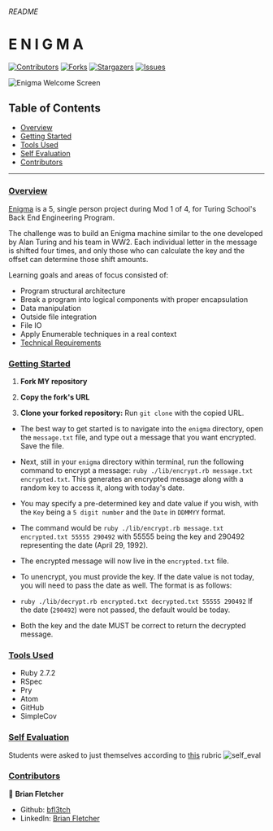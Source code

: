 ###### README
# E N I G M A

[![Contributors][contributors-shield]][contributors-url]
[![Forks][forks-shield]][forks-url]
[![Stargazers][stars-shield]][stars-url]
[![Issues][issues-shield]][issues-url]

![Enigma Welcome Screen](https://user-images.githubusercontent.com/74567704/122058751-ef28bb80-cdb9-11eb-8d42-7be2fc5db01a.png)

## Table of Contents

- [Overview](#overview)
- [Getting Started](#getting-started)
- [Tools Used](#tools-used)
- [Self Evaluation](#self-evaluation)
- [Contributors](#contributors)


------

### <ins>Overview</ins>

[Enigma](https://github.com/bfl3tch/enigma) is a 5, single person project during Mod 1 of 4, for Turing School's Back End Engineering Program.

The challenge was to build an Enigma machine similar to the one developed by Alan Turing and his team in WW2.  Each individual letter in the message is shifted four times, and only those who can calculate the key and the offset can determine those shift amounts.

Learning goals and areas of focus consisted of:

- Program structural architecture
- Break a program into logical components with proper encapsulation
- Data manipulation
- Outside file integration
- File IO
- Apply Enumerable techniques in a real context
- [Technical Requirements](https://backend.turing.edu/module1/projects/enigma/index)

### <ins>Getting Started</ins>

1. **Fork MY repository** 

2. **Copy the fork's URL**

2. **Clone your forked repository:** Run `git clone` with the copied URL.



- The best way to get started is to navigate into the `enigma` directory, open the `message.txt` file, and type out a message that you want encrypted.  Save the file.

- Next, still in your `enigma` directory within terminal, run the following command to encrypt a message:  `ruby ./lib/encrypt.rb message.txt encrypted.txt`.  This generates an encrypted message along with a random key to access it, along with today's date.  

- You may specify a pre-determined key and date value if you wish, with the `Key` being a `5 digit number` and the `Date` in `DDMMYY` format.  
- The command would be  `ruby ./lib/encrypt.rb message.txt encrypted.txt 55555 290492` with 55555 being the key and 290492 representing the date (April 29, 1992).

- The encrypted message will now live in the `encrypted.txt` file.

- To unencrypt, you must provide the key.  If the date value is not today, you will need to pass the date as well.  The format is as follows:
- `ruby ./lib/decrypt.rb encrypted.txt decrypted.txt 55555 290492` If the date (`290492`) were not passed, the default would be today.  

- Both the key and the date MUST be correct to return the decrypted message.

### <ins>Tools Used</ins>
- Ruby 2.7.2
- RSpec
- Pry
- Atom
- GitHub
- SimpleCov


### <ins>Self Evaluation</ins>

Students were asked to just themselves according to [this](https://backend.turing.edu/module1/projects/enigma/rubric) rubric
![self_eval](https://user-images.githubusercontent.com/74567704/122062483-7297dc00-cdbd-11eb-8305-2f6a707dacd7.png)

### <ins>Contributors</ins>

👤  **Brian Fletcher**
- Github: [bfl3tch](https://github.com/bfl3tch)
- LinkedIn: [Brian Fletcher](https://www.linkedin.com/in/bfl3tch)




<!-- MARKDOWN LINKS & IMAGES -->

[contributors-shield]: https://img.shields.io/github/contributors/bfl3tch/enigma.svg?style=flat-square
[contributors-url]: https://github.com/bfl3tch/enigma/graphs/contributors
[forks-shield]: https://img.shields.io/github/forks/bfl3tch/enigma.svg?style=flat-square
[forks-url]: https://github.com/bfl3tch/enigma/network/members
[stars-shield]: https://img.shields.io/github/stars/bfl3tch/enigma.svg?style=flat-square
[stars-url]: https://github.com/bfl3tch/enigma/stargazers
[issues-shield]: https://img.shields.io/github/issues/bfl3tch/enigma.svg?style=flat-square
[issues-url]: https://github.com/bfl3tch/enigma/issues
